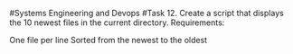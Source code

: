 #Systems Engineering and Devops
#Task 12.
Create a script that displays the 10 newest files in the current directory.
Requirements:

One file per line
Sorted from the newest to the oldest
